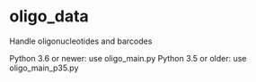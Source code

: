 # oligo_data
Handle oligonucleotides and barcodes

Python 3.6 or newer: use oligo_main.py
Python 3.5 or older: use oligo_main_p35.py
